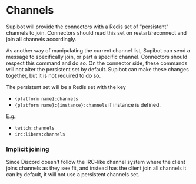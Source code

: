 # Channels

Supibot will provide the connectors with a Redis set of "persistent" channels to join. 
Connectors should read this set on restart/reconnect and join all channels accordingly.

As another way of manipulating the current channel list, Supibot can send a message to specifically join,
or part a specific channel. Connectors should respect this command and do so. On the connector side,
these commands will not alter the persistent set by default. Supibot can make these changes together, but it is not
required to do so.

The persistent set will be a Redis set with the key 
- `{platform name}:channels`
- `{platform name}:{instance}:channels` if instance is defined.

E.g.:
- `twitch:channels`
- `irc:libera:channels`

### Implicit joining

Since Discord doesn't follow the IRC-like channel system where the client joins channels
as they see fit, and instead has the client join all channels it can by default,
it will not use a persistent channels set.
